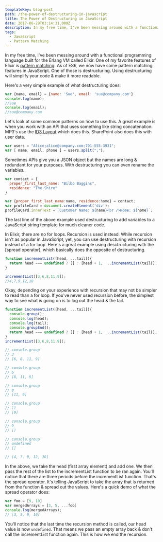 ```yaml
---
templateKey: blog-post
path: /the-power-of-destructuring-in-javascript
title: The Power of Destructuring in JavaScript
date: 2017-06-29T03:14:31.000Z
description: In my free time, I've been messing around with a functional programming language built for the Erlang VM called Elixir. One of my favorite features of Elixir is pattern matching. As of ES6, we now have some pattern matching features in JavaScript. One of those is destructuring. Using destructuring will simplify your code & make it more readable. 
tags:
  - JavaScript
  - Pattern Matching
---
```

In my free time, I've been messing around with a functional programming language built for the Erlang VM called Elixir. One of my favorite features of Elixir is [pattern matching](https://mattferderer.com/what-is-pattern-matching-in-elixir). As of ES6, we now have some pattern matching features in JavaScript. One of those is destructuring. Using destructuring will simplify your code & make it more readable. 

Here's a very simple example of what destructuring does:

```javascript
var {name, email} = {name: 'Sue', email: 'sue@company.com'}
console.log(name);
//Sue
console.log(email);
//sue@company.com
```

Let's look at some common patterns on how to use this. A great example is when you work with an API that uses something like string concatenation. MP3's use the [ID3 Layout](https://en.wikipedia.org/wiki/ID3#Layout) which does this.  SharePoint also does this with user data.

```javascript
var users = "Alice;alice@company.com;791-555-3931";
var [ name, email, phone ] = users.split(";");
```

Sometimes APIs give you a JSON object but the names are long & redundant for your purposes. With destructuring you can even rename the variables.

```javascript
var contact = {
  proper_first_last_name: "Bilbo Baggins",
  residence: "The Shire"
}

var {proper_first_last_name:name, residence:home} = contact;
var profileCard = document.createElement('div');
profileCard.innerText = `Customer Name: ${name}<br />Home: ${home}`;
```

The last line of the above example used destructuring to add variables to a JavaScript string template for much cleaner code.

In Elixir, there are no for loops. Recursion is used instead. While recursion isn't as popular in JavaScript, yet, you can use destructuring with recursion instead of a for loop. Here's a great example using desctructuring with the [spread operator], which basically does the opposite of destructuring. 

```javascript
function incrementList([head, ...tail]){
  return head === undefined ? [] : [head + 1, ...incrementList(tail)];
}

incrementList([3,6,8,11,9]);
//4,7,9,12,10
```

Okay, depending on your experience with recursion that may not be simpler to read than a for loop. If you've never used recursion before, the simplest way to see what is going on is to log out the head & the tail. 
```javascript
function incrementList([head, ...tail]){
  console.group();
  console.log(head);
  console.log(tail);
  console.groupEnd();
  return head === undefined ? [] : [head + 1, ...incrementList(tail)];
}
incrementList([3,6,8,11,9]);

// console.group
// 3
// [6, 8, 11, 9]

// console.group
// 6
// [8, 11, 9]

// console.group
// 8
// [11, 9]

// console.group
// 11
// [9]

// console.group
// 9
// []

// console.group
// undefined
// []

// [4, 7, 9, 12, 10]
```

In the above, we take the head (first array element) and add one. We then pass the rest of the list to the incrementList function to be ran again. You'll notice that there are three periods before the incrementList function. That's the spread operator. It's telling JavaScript to take the array that is returned from the function & spread out the values. Here's a quick demo of what the spread operator does:

```javascript
var foo = [9, 10]
var mergedArrays = [3, 5, ...foo]
console.log(mergedArrays);
// [3, 5, 9, 10]
```

You'll notice that the last time the recursion method is called, our head value is now `undefined`. That means we pass an empty array back & don't call the incrementList function again. This is how we end the recursion.